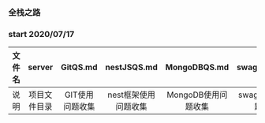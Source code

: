 ### 全栈之路 

### start 2020/07/17
| 文件名 | server | GitQS.md | nestJSQS.md | MongoDBQS.md | swaggerQS.md |
| :---: | :----: | :------: | :---------: | :-----------: | :----------: |
| 说明 | 项目文件目录 | GIT使用问题收集 | nest框架使用问题收集 | MongoDB使用问题收集 | swagger使用问题收集 |
